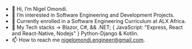 - 👋 Hi, I’m Nigel Omondi.
- 👀 I’m interested in Software Engineering and Development Projects.
- 🌱 Currently enrolled in a Software Engineering Curriculum at ALX Africa.
- 💞️ My Tech stacks -> Blazor, C#, && .NET; { JavaScript: "Express, React and React-Native, Nodejs" } Python-Django & Kotlin.
- 📫 How to reach me nigelomondi.engineer@gmail.com.

<!---
NigelOmondi/NigelOmondi is a ✨ special ✨ repository because its `README.md` (this file) appears on your GitHub profile.
You can click the Preview link to take a look at your changes.
--->
